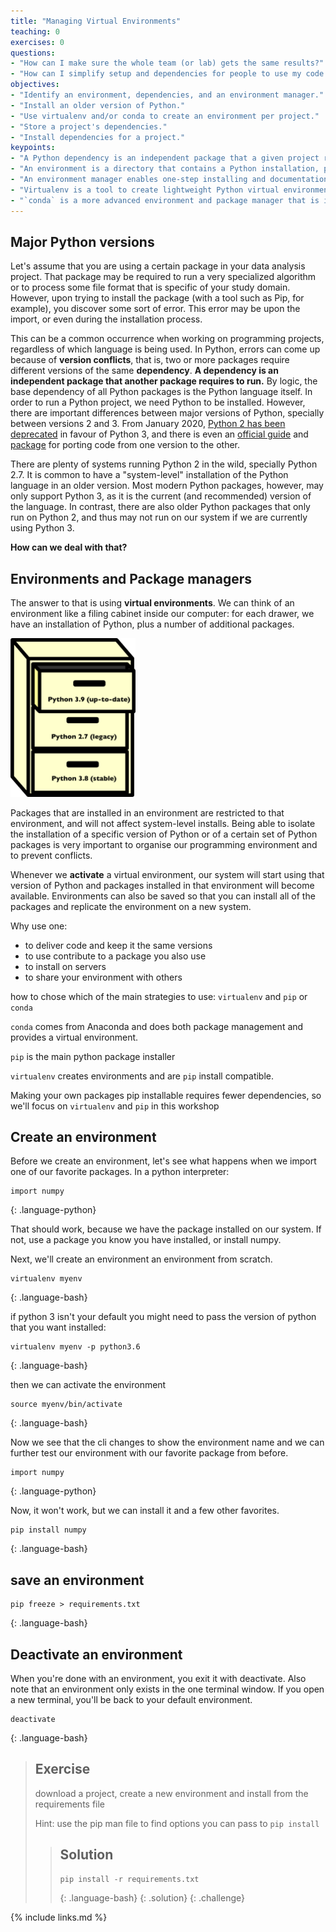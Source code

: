 ```yaml
---
title: "Managing Virtual Environments"
teaching: 0
exercises: 0
questions:
- "How can I make sure the whole team (or lab) gets the same results?"
- "How can I simplify setup and dependencies for people to use my code or reproduce my results?"
objectives:
- "Identify an environment, dependencies, and an environment manager."
- "Install an older version of Python."
- "Use virtualenv and/or conda to create an environment per project."
- "Store a project's dependencies."
- "Install dependencies for a project."
keypoints:
- "A Python dependency is an independent package that a given project requires to be able to run."
- "An environment is a directory that contains a Python installation, plus a number of additional packages."
- "An environment manager enables one-step installing and documentation of dependencies, including versions."
- "Virtualenv is a tool to create lightweight Python virtual environments."
- "`conda` is a more advanced environment and package manager that is included with Anaconda."
---
```


## Major Python versions

Let's assume that you are using a certain package in your data analysis project. That package may be required to run a
very specialized algorithm or to process some file format that is specific of your study domain. However, upon trying to
install the package (with a tool such as Pip, for example), you discover some sort of error. This error may be upon the
import, or even during the installation process.

This can be a common occurrence when working on programming projects, regardless of which language is being used. In
Python, errors can come up because of __version conflicts__, that is, two or more packages require different versions
of the same __dependency__. __A dependency is an independent package that another package requires to run.__ By logic,
the base dependency of all Python packages is the Python language itself. In order to run a Python project, we need
Python to be installed. However, there are important differences between major versions of Python, specially between
versions 2 and 3. From January 2020, [Python 2 has been deprecated](https://www.python.org/doc/sunset-python-2/) in favour
of Python 3, and there is even an [official guide](https://docs.python.org/3/howto/pyporting.html) and
[package](https://docs.python.org/3/library/2to3.html) for porting code from one version to the other.

There are plenty of systems running Python 2 in the wild, specially Python 2.7. It is common to have a "system-level"
installation of the Python language in an older version. Most modern Python packages, however,
may only support Python 3, as it is the current (and recommended) version of the language. In contrast, there are also
older Python packages that only run on Python 2, and thus may not run on our system if we are currently using Python 3.

__How can we deal with that?__

## Environments and Package managers

The answer to that is using __virtual environments__. We can think of an environment like a filing cabinet inside our
computer: for each drawer, we have an installation of Python, plus a number of additional packages.

<img src="../fig/filing-cabinet.png" width="200">

Packages that are installed in an environment are restricted to that environment, and will not affect system-level
installs. Being able to isolate the installation of a specific version of Python or of a certain set of Python packages
is very important to organise our programming environment and to prevent conflicts.

Whenever we __activate__ a virtual environment, our system will start using that version of Python and packages installed
in that environment will become available. Environments can also be saved so that you can install all of the
packages and replicate the environment on a new system.

Why use one:
- to deliver code and keep it the same versions
- to use contribute to a package you also use
- to install on servers
- to share your environment with others

how to chose which of the main strategies to use: `virtualenv` and `pip` or `conda`

`conda` comes from Anaconda and does both package management and provides a virtual environment.

`pip` is the main python package installer

`virtualenv` creates environments and are `pip` install compatible.

Making your own packages pip installable requires fewer dependencies, so we'll focus on `virtualenv` and `pip` in this workshop

<!-- ## Dependencies

what are dependencies?

> ## Exercise
> FIXME -->

## Create an environment

Before we create an environment, let's see what happens when we import one of
our favorite packages.  In a python interpreter:

~~~
import numpy
~~~
{: .language-python}

That should work, because we have the package installed on our system. If not,
use a package you know you have installed, or install numpy.



Next, we'll create an environment an environment from scratch.

~~~
virtualenv myenv
~~~
{: .language-bash}

if python 3 isn't your default you might need to pass the version of python that you want installed:

~~~
virtualenv myenv -p python3.6
~~~
{: .language-bash}

then we can activate the environment

~~~
source myenv/bin/activate
~~~
{: .language-bash}

Now we see that the cli changes to show the environment name and we can further
test our environment with our favorite package from before.

~~~
import numpy
~~~
{: .language-python}

Now, it won't work, but we can install it and a few other favorites.

~~~
pip install numpy
~~~
{: .language-bash}

## save an environment

~~~
pip freeze > requirements.txt
~~~
{: .language-bash}



## Deactivate an environment

When you're done with an environment, you exit it with deactivate.  Also note
that an environment only exists in the one terminal window. If you open a new
terminal, you'll be back to your default environment.  

~~~
deactivate
~~~
{: .language-bash}



> ## Exercise
> download a project, create a new environment and install from the
>  requirements file
>
> Hint: use the pip man file to find options you can pass to `pip install`
>
> > ## Solution
> > ~~~
> > pip install -r requirements.txt
> > ~~~
> > {: .language-bash}
> > {: .solution}
{: .challenge}


{% include links.md %}
